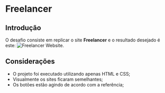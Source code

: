 # Freelancer

## Introdução

O desafio consiste em replicar o site **Freelancer** e o resultado desejado é este: ![Freelancer Website](docs/fullpage.png).

## Considerações

* O projeto foi executado utilizando apenas HTML e CSS;
* Visualmente os sites ficaram semelhantes;
* Os botões estão agindo de acordo com a referência;
